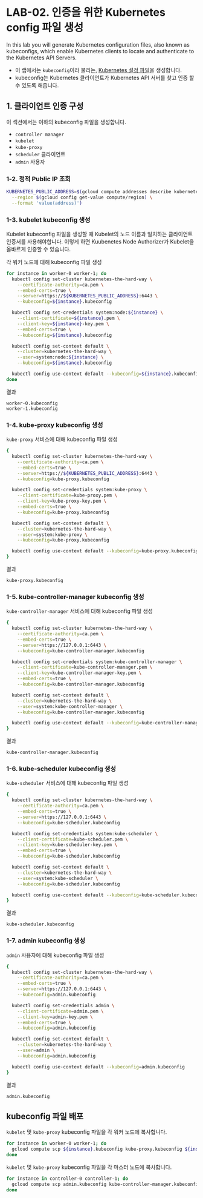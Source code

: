 # LAB-02. 인증을 위한 Kubernetes config 파일 생성

In this lab you will generate Kubernetes configuration files, also known as kubeconfigs, which enable Kubernetes clients to locate and authenticate to the Kubernetes API Servers.

- 이 랩에서는 `kubeconfig`이라 불리는, [Kubernetes 설정 파일](https://kubernetes.io/docs/concepts/configuration/organize-cluster-access-kubeconfig/)을 생성합니다.
- kubeconfig는 Kubernetes 클라이언트가 Kubernetes API 서버를 찾고 인증 할 수 있도록 해줍니다.

## 1. 클라이언트 인증 구성

이 섹션에서는 이하의 kubeconfig 파일을 생성합니다.
- `controller manager`
- `kubelet`
- `kube-proxy`
- `scheduler` 클라이언트
- `admin` 사용자

### 1-2. 정적 Public IP 조회

```sh
KUBERNETES_PUBLIC_ADDRESS=$(gcloud compute addresses describe kubernetes-the-hard-way \
  --region $(gcloud config get-value compute/region) \
  --format 'value(address)')
```

### 1-3. kubelet kubeconfig 생성

Kubelet kubeconfig 파일을 생성할 때 Kubelet의 노드 이름과 일치하는 클라이언트 인증서를 사용해야합니다. 이렇게 하면 Kuubenetes Node Authorizer가 Kubelet을 올바르게 인증할 수 있습니다.

각 워커 노드에 대해 kubeconfig 파일 생성

```sh
for instance in worker-0 worker-1; do
  kubectl config set-cluster kubernetes-the-hard-way \
    --certificate-authority=ca.pem \
    --embed-certs=true \
    --server=https://${KUBERNETES_PUBLIC_ADDRESS}:6443 \
    --kubeconfig=${instance}.kubeconfig

  kubectl config set-credentials system:node:${instance} \
    --client-certificate=${instance}.pem \
    --client-key=${instance}-key.pem \
    --embed-certs=true \
    --kubeconfig=${instance}.kubeconfig

  kubectl config set-context default \
    --cluster=kubernetes-the-hard-way \
    --user=system:node:${instance} \
    --kubeconfig=${instance}.kubeconfig

  kubectl config use-context default --kubeconfig=${instance}.kubeconfig
done
```

결과
```
worker-0.kubeconfig
worker-1.kubeconfig
```

### 1-4. kube-proxy kubeconfig 생성

`kube-proxy` 서비스에 대해 kubeconfig 파일 생성

```sh
{
  kubectl config set-cluster kubernetes-the-hard-way \
    --certificate-authority=ca.pem \
    --embed-certs=true \
    --server=https://${KUBERNETES_PUBLIC_ADDRESS}:6443 \
    --kubeconfig=kube-proxy.kubeconfig

  kubectl config set-credentials system:kube-proxy \
    --client-certificate=kube-proxy.pem \
    --client-key=kube-proxy-key.pem \
    --embed-certs=true \
    --kubeconfig=kube-proxy.kubeconfig

  kubectl config set-context default \
    --cluster=kubernetes-the-hard-way \
    --user=system:kube-proxy \
    --kubeconfig=kube-proxy.kubeconfig

  kubectl config use-context default --kubeconfig=kube-proxy.kubeconfig
}
```

결과
```
kube-proxy.kubeconfig
```

### 1-5. kube-controller-manager kubeconfig 생성

`kube-controller-manager` 서비스에 대해 kubeconfig 파일 생성

```sh
{
  kubectl config set-cluster kubernetes-the-hard-way \
    --certificate-authority=ca.pem \
    --embed-certs=true \
    --server=https://127.0.0.1:6443 \
    --kubeconfig=kube-controller-manager.kubeconfig

  kubectl config set-credentials system:kube-controller-manager \
    --client-certificate=kube-controller-manager.pem \
    --client-key=kube-controller-manager-key.pem \
    --embed-certs=true \
    --kubeconfig=kube-controller-manager.kubeconfig

  kubectl config set-context default \
    --cluster=kubernetes-the-hard-way \
    --user=system:kube-controller-manager \
    --kubeconfig=kube-controller-manager.kubeconfig

  kubectl config use-context default --kubeconfig=kube-controller-manager.kubeconfig
}
```

결과
```
kube-controller-manager.kubeconfig
```

### 1-6. kube-scheduler kubeconfig 생성

`kube-scheduler` 서비스에 대해 kubeconfig 파일 생성

```sh
{
  kubectl config set-cluster kubernetes-the-hard-way \
    --certificate-authority=ca.pem \
    --embed-certs=true \
    --server=https://127.0.0.1:6443 \
    --kubeconfig=kube-scheduler.kubeconfig

  kubectl config set-credentials system:kube-scheduler \
    --client-certificate=kube-scheduler.pem \
    --client-key=kube-scheduler-key.pem \
    --embed-certs=true \
    --kubeconfig=kube-scheduler.kubeconfig

  kubectl config set-context default \
    --cluster=kubernetes-the-hard-way \
    --user=system:kube-scheduler \
    --kubeconfig=kube-scheduler.kubeconfig

  kubectl config use-context default --kubeconfig=kube-scheduler.kubeconfig
}
```

결과
```
kube-scheduler.kubeconfig
```

### 1-7. admin kubeconfig 생성

`admin` 사용자에 대해 kubeconfig 파일 생성

```sh
{
  kubectl config set-cluster kubernetes-the-hard-way \
    --certificate-authority=ca.pem \
    --embed-certs=true \
    --server=https://127.0.0.1:6443 \
    --kubeconfig=admin.kubeconfig

  kubectl config set-credentials admin \
    --client-certificate=admin.pem \
    --client-key=admin-key.pem \
    --embed-certs=true \
    --kubeconfig=admin.kubeconfig

  kubectl config set-context default \
    --cluster=kubernetes-the-hard-way \
    --user=admin \
    --kubeconfig=admin.kubeconfig

  kubectl config use-context default --kubeconfig=admin.kubeconfig
}
```

결과
```
admin.kubeconfig
```

## kubeconfig 파일 배포

`kubelet` 및 `kube-proxy` kubeconfig 파일을 각 워커 노드에 복사합니다.

```sh
for instance in worker-0 worker-1; do
  gcloud compute scp ${instance}.kubeconfig kube-proxy.kubeconfig ${instance}:~/
done
```

`kubelet` 및 `kube-proxy` kubeconfig 파일을 각 마스터 노드에 복사합니다.

```sh
for instance in controller-0 controller-1; do
  gcloud compute scp admin.kubeconfig kube-controller-manager.kubeconfig kube-scheduler.kubeconfig ${instance}:~/
done
```
